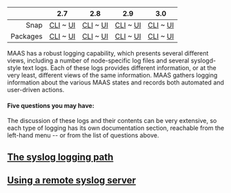 ||2.7|2.8|2.9|3.0|
|-----:|:-----:|:-----:|:-----:|:-----:|
Snap|[CLI](/t/maas-logging-snap-2-7-cli/2862) ~ [UI](/t/maas-logging-snap-2-7-ui/2863)|[CLI](/t/maas-logging-snap-2-8-cli/2864) ~ [UI](/t/maas-logging-snap-2-8-ui/2865)|[CLI](/t/maas-logging-snap-2-9-cli/2866) ~ [UI](/t/maas-logging-snap-2-9-ui/2867)|[CLI](/t/maas-logging-snap-3-0-cli/4009) ~ [UI](/t/maas-logging-snap-3-0-ui/4010)|
Packages|[CLI](/t/maas-logging-deb-2-7-cli/2868) ~ [UI](/t/maas-logging-deb-2-7-ui/2869)|[CLI](/t/maas-logging-deb-2-8-cli/2870) ~ [UI](/t/maas-logging-deb-2-8-ui/2871)|[CLI](/t/maas-logging-deb-2-9-cli/2872) ~ [UI](/t/maas-logging-deb-2-9-ui/2873)|[CLI](/t/maas-logging-deb-3-0-cli/4011) ~ [UI](/t/maas-logging-deb-3-0-ui/4012)|

MAAS has a robust logging capability, which presents several different views, including a number of node-specific log files and several syslogd-style text logs.  Each of these logs provides different information, or at the very least, different views of the same information.  MAAS gathers logging information about the various MAAS states and records both automated and user-driven actions.

#### Five questions you may have:

<!-- deb-2-7-cli
1. [What is the syslog logging path?](#heading--path)
2. [How do I use a remote syslog server?](#heading--using-a-remote-syslog-server)
3. [What are commissioning logs?](/t/commissioning-logs/2496)
4. [What are test logs?](/t/test-logs/3132)
deb-2-7-cli -->

<!-- deb-2-7-ui
1. [What is the syslog logging path?](#heading--path)
2. [How do I use a remote syslog server?](#heading--using-a-remote-syslog-server)
3. [What are commissioning logs?](/t/commissioning-logs/2497)
4. [What are test logs?](/t/test-logs/3133)
 deb-2-7-ui -->

<!-- deb-2-8-cli
1. [What is the syslog logging path?](#heading--path)
2. [How do I use a remote syslog server?](#heading--using-a-remote-syslog-server)
3. [What are commissioning logs?](/t/commissioning-logs/2498)
4. [What are test logs?](/t/test-logs/3134)
 deb-2-8-cli -->

<!-- deb-2-8-ui
1. [What is the syslog logging path?](#heading--path)
2. [How do I use a remote syslog server?](#heading--using-a-remote-syslog-server)
3. [What are commissioning logs?](/t/commissioning-logs/2499)
4. [What are test logs?](/t/test-logs/3135)
 deb-2-8-ui -->

<!-- deb-2-9-cli
1. [What is the syslog logging path?](#heading--path)
2. [How do I use a remote syslog server?](#heading--using-a-remote-syslog-server)
3. [What are commissioning logs?](/t/commissioning-logs/2500)
4. [What are test logs?](/t/test-logs/3136)
 deb-2-9-cli -->

<!-- deb-2-9-ui
1. [What is the syslog logging path?](#heading--path)
2. [How do I use a remote syslog server?](#heading--using-a-remote-syslog-server)
3. [What are commissioning logs?](/t/commissioning-logs/2501)
4. [What are test logs?](/t/test-logs/3137)
 deb-2-9-ui -->

<!-- snap-2-7-cli
1. [What is the syslog logging path?](#heading--path)
2. [How do I use a remote syslog server?](#heading--using-a-remote-syslog-server)
3. [What are commissioning logs?](/t/commissioning-logs/2490)
4. [What are test logs?](/t/test-logs/3126)
 snap-2-7-cli -->

<!-- snap-2-7-ui
1. [What is the syslog logging path?](#heading--path)
2. [How do I use a remote syslog server?](#heading--using-a-remote-syslog-server)
3. [What are commissioning logs?](/t/commissioning-logs/2491)
4. [What are test logs?](/t/test-logs/3127)
 snap-2-7-ui -->

<!-- snap-2-8-cli
1. [What is the syslog logging path?](#heading--path)
2. [How do I use a remote syslog server?](#heading--using-a-remote-syslog-server)
3. [What are commissioning logs?](/t/commissioning-logs/2492)
4. [What are test logs?](/t/test-logs/3128)
 snap-2-8-cli -->

<!-- snap-2-8-ui
1. [What is the syslog logging path?](#heading--path)
2. [How do I use a remote syslog server?](#heading--using-a-remote-syslog-server)
3. [What are commissioning logs?](/t/commissioning-logs/2493)
4. [What are test logs?](/t/test-logs/3129)
 snap-2-8-ui -->

<!-- snap-2-9-cli
1. [What is the syslog logging path?](#heading--path)
2. [How do I use a remote syslog server?](#heading--using-a-remote-syslog-server)
3. [What are commissioning logs?](/t/commissioning-logs/2494)
4. [What are test logs?](/t/test-logs/3130)
 snap-2-9-cli -->

<!-- snap-2-9-ui
1. [What is the syslog logging path?](#heading--path)
2. [How do I use a remote syslog server?](#heading--using-a-remote-syslog-server)
3. [What are commissioning logs?](/t/commissioning-logs/2495)
4. [What are test logs?](/t/test-logs/3131)
 snap-2-9-ui -->

The discussion of these logs and their contents can be very extensive, so each type of logging has its own documentation section, reachable from the left-hand menu -- or from the list of questions above.

<a href="#heading--path"><h2 id="heading--path">The syslog logging path</h2></a>

<!-- deb-2-7-ui deb-2-7-cli deb-2-8-ui deb-2-8-cli deb-2-9-ui deb-2-9-cli
Syslog data is kept in `/var/log/maas/rsyslog/<machine-name><yyyy-mm-dd>/messages`.  Every machine known to MAAS will have corresponding syslogs.
deb-2-7-ui deb-2-7-cli deb-2-8-ui deb-2-8-cli deb-2-9-ui deb-2-9-cli -->

<!-- snap-2-7-ui snap-2-7-cli snap-2-8-ui snap-2-8-cli snap-2-9-ui snap-2-9-cli
Syslog data is kept in `/var/snap/maas/common/log/rsyslog/<machine-name><yyyy-mm-dd>/messages`. Every machine known to MAAS will have corresponding syslogs.
snap-2-7-ui snap-2-7-cli snap-2-8-ui snap-2-8-cli snap-2-9-ui snap-2-9-cli -->

<a href="#heading--using-a-remote-syslog-server"><h2 id="heading--using-a-remote-syslog-server">Using a remote syslog server</h2></a>

<!-- snap-2-7-ui snap-2-8-ui snap-2-9-ui deb-2-7-ui deb-2-8-ui deb-2-9-ui
To add a remote syslog server, click the Settings tab and then click the Network services tab. Scroll down to the Syslog section, where you can add a syslog URL or IP:

<a href="https://assets.ubuntu.com/v1/e139d4e9-installconfig-syslog__2.6-remote-syslog.png" target = "_blank"><img src="https://assets.ubuntu.com/v1/e139d4e9-installconfig-syslog__2.6-remote-syslog.png"></a>

Click the Save button to save your changes.
snap-2-7-ui snap-2-8-ui snap-2-9-ui deb-2-7-ui deb-2-8-ui deb-2-9-ui -->

<!-- snap-2-7-cli snap-2-8-cli snap-2-9-cli deb-2-7-cli deb-2-8-cli deb-2-9-cli
To add or update a remote syslog server in your MAAS environment:

``` bash
maas $PROFILE maas set-config name="remote_syslog" value="$SYSLOG_FQDN"
```

For example, to set your syslog server to `192.168.100.11`:

``` bash
maas $PROFILE maas set-config name="remote_syslog" value=192.168.100.11
```

If you clear the `remote_syslog` value, MAAS will revert to the default behaviour, which is to send all syslog information to all MAAS region controllers.

For example:

``` bash
maas $PROFILE maas set-config name="remote_syslog" value=""
```

[note]
Note that MAAS controllers' syslogs are not forwarded to the external syslog server -- only machine syslog information is forwarded.
[/note]
snap-2-7-cli snap-2-8-cli snap-2-9-cli deb-2-7-cli deb-2-8-cli deb-2-9-cli -->